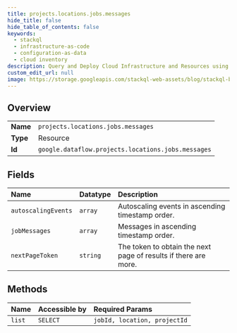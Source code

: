 ```yaml
---
title: projects.locations.jobs.messages
hide_title: false
hide_table_of_contents: false
keywords:
  - stackql
  - infrastructure-as-code
  - configuration-as-data
  - cloud inventory
description: Query and Deploy Cloud Infrastructure and Resources using SQL
custom_edit_url: null
image: https://storage.googleapis.com/stackql-web-assets/blog/stackql-blog-post-featured-image.png
---
```

  
    

## Overview
<table><tbody>
<tr><td><b>Name</b></td><td><code>projects.locations.jobs.messages</code></td></tr>
<tr><td><b>Type</b></td><td>Resource</td></tr>
<tr><td><b>Id</b></td><td><code>google.dataflow.projects.locations.jobs.messages</code></td></tr>
</tbody></table>

## Fields
| Name | Datatype | Description |
|:-----|:---------|:------------|
| `autoscalingEvents` | `array` | Autoscaling events in ascending timestamp order. |
| `jobMessages` | `array` | Messages in ascending timestamp order. |
| `nextPageToken` | `string` | The token to obtain the next page of results if there are more. |
## Methods
| Name | Accessible by | Required Params |
|:-----|:--------------|:----------------|
| `list` | `SELECT` | `jobId, location, projectId` |
